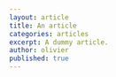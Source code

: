 ```yaml
---
layout: article
title: An article
categories: articles
excerpt: A dummy article.
author: olivier
published: true
---
```

